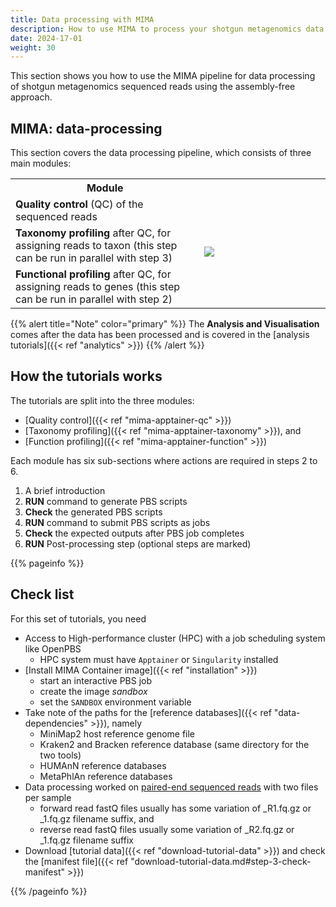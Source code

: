 ```yaml
---
title: Data processing with MIMA
description: How to use MIMA to process your shotgun metagenomics data.
date: 2024-17-01
weight: 30
---
```


This section shows you how to use the MIMA pipeline for data processing of shotgun metagenomics sequenced reads using the assembly-free approach. 

## MIMA: data-processing

This section covers the data processing pipeline, which consists of three main modules:

<table class="table table-borderless">
<tr>
  <th>Module</th>
  <th></th>
</tr>
<tr>
  <td><b>Quality control</b> (QC) of the sequenced reads</td>
  <td rowspan=4 style="width:40%"><img src="/images/tutorials/pipeline/tut_OverallSchema.png"/></td>
</tr>
<tr><td><b>Taxonomy profiling</b> after QC, for assigning reads to taxon (this step can be run in parallel with step 3)</td></tr>
<tr><td><b>Functional profiling</b> after QC, for assigning reads to genes (this step can be run in parallel with step 2)</td></tr>
</table>

{{% alert title="Note" color="primary" %}}
The **Analysis and Visualisation**  comes after the data has been processed and is covered in the [analysis tutorials]({{< ref "analytics" >}})
{{% /alert %}}


## How the tutorials works

The tutorials are split into the three modules: 
- [Quality control]({{< ref "mima-apptainer-qc" >}})
- [Taxonomy profiling]({{< ref "mima-apptainer-taxonomy" >}}), and
- [Function profiling]({{< ref "mima-apptainer-function" >}})

Each module has six sub-sections where actions are required in steps 2 to 6.

1. A brief introduction
2. **RUN** command to generate PBS scripts 
3. **Check** the generated PBS scripts
4. **RUN** command to submit PBS scripts as jobs
5. **Check** the expected outputs after PBS job completes
6. **RUN** Post-processing step (optional steps are marked)


{{% pageinfo %}}
## Check list

For this set of tutorials, you need

- Access to High-performance cluster (HPC) with a job scheduling system like OpenPBS
  - HPC system must have `Apptainer` or `Singularity` installed
- [Install MIMA Container image]({{< ref "installation" >}}) 
  - start an interactive PBS job
  - create the image *sandbox*
  - set the `SANDBOX` environment variable
- Take note of the paths for the [reference databases]({{< ref "data-dependencies" >}}), namely
  - MiniMap2 host reference genome file
  - Kraken2 and Bracken reference database (same directory for the two tools)
  - HUMAnN reference databases
  - MetaPhlAn reference databases
- Data processing worked on <u>paired-end sequenced reads</u> with two files per sample
  - forward read fastQ files usually has some variation of _R1.fq.gz or _1.fq.gz filename suffix, and
  - reverse read fastQ files usually some variation of _R2.fq.gz or _1.fq.gz filename suffix
- Download [tutorial data]({{< ref "download-tutorial-data" >}}) and check the [manifest file]({{< ref "download-tutorial-data.md#step-3-check-manifest" >}})

{{% /pageinfo %}}